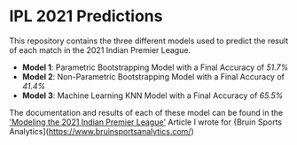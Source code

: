 # IPL 2021 Predictions

This repository contains the three different models used to predict the result of each match in the 2021 Indian Premier League. 

- **Model 1**: Parametric Bootstrapping Model with a Final Accuracy of *51.7%*
- **Model 2**: Non-Parametric Bootstrapping Model with a Final Accuracy of *41.4%*
- **Model 3**: Machine Learning KNN Model with a Final Accuracy of *65.5%*

The documentation and results of each of these model can be found in the ['Modeling the 2021 Indian Premier League'](https://www.bruinsportsanalytics.com/post/ipl_2021)
Article I wrote for {Bruin Sports Analytics](https://www.bruinsportsanalytics.com/)
